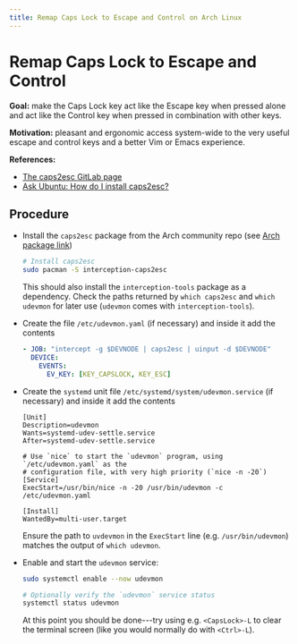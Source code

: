 ```yaml
---
title: Remap Caps Lock to Escape and Control on Arch Linux
---
```


# Remap Caps Lock to Escape and Control

**Goal:** make the Caps Lock key act like the Escape key when pressed alone and act like the Control key when pressed in combination with other keys.

**Motivation:** pleasant and ergonomic access system-wide to the very useful escape and control keys and a better Vim or Emacs experience.

**References:**
- [The caps2esc GitLab page](https://gitlab.com/interception/linux/plugins/caps2esc)
- [Ask Ubuntu: How do I install caps2esc?](https://askubuntu.com/questions/979359/how-do-i-install-caps2esc)


## Procedure

- Install the `caps2esc` package from the Arch community repo (see [Arch package link](https://archlinux.org/packages/community/x86_64/interception-caps2esc/))

  ```sh
  # Install caps2esc
  sudo pacman -S interception-caps2esc
  ```
  This should also install the `interception-tools` package as a dependency.
  Check the paths returned by `which caps2esc` and `which udevmon` for later use (`udevmon` comes with `interception-tools`).

- Create the file `/etc/udevmon.yaml` (if necessary) and inside it add the contents

  ```yaml
  - JOB: "intercept -g $DEVNODE | caps2esc | uinput -d $DEVNODE"
    DEVICE:
      EVENTS:
        EV_KEY: [KEY_CAPSLOCK, KEY_ESC]
  ```

- Create the `systemd` unit file `/etc/systemd/system/udevmon.service` (if necessary) and inside it add the contents

  ```systemd
  [Unit]
  Description=udevmon
  Wants=systemd-udev-settle.service
  After=systemd-udev-settle.service

  # Use `nice` to start the `udevmon` program, using `/etc/udevmon.yaml` as the
  # configuration file, with very high priority (`nice -n -20`)
  [Service]
  ExecStart=/usr/bin/nice -n -20 /usr/bin/udevmon -c /etc/udevmon.yaml

  [Install]
  WantedBy=multi-user.target
  ```
  Ensure the path to `uvdevmon` in the `ExecStart` line (e.g. `/usr/bin/udevmon`) matches the output of `which udevmon`.

- Enable and start the `udevmon` service:

  ```sh
  sudo systemctl enable --now udevmon

  # Optionally verify the `udevmon` service status
  systemctl status udevmon
  ```
  At this point you should be done---try using e.g. `<CapsLock>-L` to clear the terminal screen (like you would normally do with `<Ctrl>-L`).
